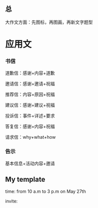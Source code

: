 ## 总

大作文方面：先图标，再图画，再新文字题型

# 应用文

### 书信

道歉信：感谢+内容+道歉

邀请信：感谢+邀请+祝福

推荐信：内容+原因+祝福

建议信：感谢+建议+祝福

投诉信：事件+详述+要求

答复信：感谢+内容+祝福

请求信：why+what+how

###  告示

基本信息+活动内容+邀请

## My template

time: from 10 a.m to 3 p.m on May 27th

invite: 

